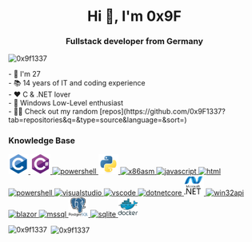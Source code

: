 <h1 align="center">Hi 👋, I'm 0x9F</h1>
<h3 align="center">Fullstack developer from Germany</h3>
<p align="left">
  <img src="https://komarev.com/ghpvc/?username=0x9f1337&label=Visitors&color=0e75b6&style=flat" alt="0x9f1337" />
</p> 
- 🤥 I'm 27<br>
- 📚 14 years of IT and coding experience<br>
- ❤️ C & .NET lover<br>
- 🤖 Windows Low-Level enthusiast<br>
- 👨‍💻 Check out my random [repos](https://github.com/0x9F1337?tab=repositories&q=&type=source&language=&sort=)

<h3 align="left">Knowledge Base</h3>
<p align="left">
  <a href="https://www.cprogramming.com/" target="_blank" rel="noreferrer">
    <img src="https://raw.githubusercontent.com/devicons/devicon/master/icons/c/c-original.svg" alt="c" width="40" height="40" />
  </a>
  <a href="https://www.w3schools.com/cs/" target="_blank" rel="noreferrer">
    <img src="https://raw.githubusercontent.com/devicons/devicon/master/icons/csharp/csharp-original.svg" alt="csharp" width="40" height="40" />
  </a>
  <a href="https://learn.microsoft.com/en-us/powershell/" target="_blank" rel="noreferrer">
    <img src="https://gist.githubusercontent.com/Xainey/d5bde7d01dcbac51ac951810e94313aa/raw/6c858c46726541b48ddaaebab29c41c07a196394/PowerShell.svg" alt="powershell" width="40" height="40" />
  </a>
  <a href="https://www.python.org" target="_blank" rel="noreferrer">
    <img src="https://raw.githubusercontent.com/devicons/devicon/master/icons/python/python-original.svg" alt="python" width="40" height="40" />
  </a>
  <a href="https://en.wikipedia.org/wiki/X86_assembly_language" target="_blank" rel="noreferrer">
    <img src="https://upload.wikimedia.org/wikipedia/commons/7/7d/Intel_logo_%282006-2020%29.svg" alt="x86asm" width="40" height="40" />
  </a>
  <a href="https://www.w3schools.com/js/" target="_blank" rel="noreferrer">
    <img src="https://cdn.worldvectorlogo.com/logos/javascript-1.svg" alt="javascript" width="40" height="40" />
  </a>
  <a href="https://www.w3schools.com/html/" target="_blank" rel="noreferrer">
    <img src="https://upload.wikimedia.org/wikipedia/commons/1/10/CSS3_and_HTML5_logos_and_wordmarks.svg" alt="html" width="40" height="40" />
  </a>
  <a href="https://jquery.com/" target="_blank" rel="noreferrer">
    <img src="https://www.svgrepo.com/show/452242/jquery.svg" alt="powershell" width="40" height="40" />
  </a>

   <a href="https://visualstudio.microsoft.com/" target="_blank" rel="noreferrer">
    <img src="https://upload.wikimedia.org/wikipedia/commons/5/59/Visual_Studio_Icon_2019.svg" alt="visualstudio" width="40" height="40" />
  </a>
   <a href="https://code.visualstudio.com/" target="_blank" rel="noreferrer">
    <img src="https://upload.wikimedia.org/wikipedia/commons/2/2d/Visual_Studio_Code_1.18_icon.svg" alt="vscode" width="40" height="40" />
  </a>

  <a href="https://learn.microsoft.com/en-us/dotnet/core/introduction" target="_blank" rel="noreferrer">
    <img src="https://upload.wikimedia.org/wikipedia/commons/e/ee/.NET_Core_Logo.svg" alt="dotnetcore" width="40" height="40" />
  </a>
   <a href="https://dotnet.microsoft.com/" target="_blank" rel="noreferrer">
    <img src="https://raw.githubusercontent.com/devicons/devicon/master/icons/dot-net/dot-net-original-wordmark.svg" alt="dotnet" width="40" height="40" />
  </a>
   <a href="https://en.wikipedia.org/wiki/Windows_API" target="_blank" rel="noreferrer">
    <img src="https://www.logo.wine/a/logo/Windows_7/Windows_7-Logo.wine.svg" alt="win32api" width="40" height="40" />
  </a>

  <a href="https://dotnet.microsoft.com/en-us/apps/aspnet/web-apps/blazor" target="_blank" rel="noreferrer">
    <img src="https://cdn.worldvectorlogo.com/logos/blazor.svg" alt="blazor" width="40" height="40" />
  </a>

  <a href="https://www.microsoft.com/en-us/sql-server" target="_blank" rel="noreferrer">
    <img src="https://www.svgrepo.com/show/303229/microsoft-sql-server-logo.svg" alt="mssql" width="40" height="40" />
  </a>
  <a href="https://www.postgresql.org" target="_blank" rel="noreferrer">
    <img src="https://raw.githubusercontent.com/devicons/devicon/master/icons/postgresql/postgresql-original-wordmark.svg" alt="postgresql" width="40" height="40" />
  </a>
  <a href="https://www.sqlite.org/" target="_blank" rel="noreferrer">
    <img src="https://www.vectorlogo.zone/logos/sqlite/sqlite-icon.svg" alt="sqlite" width="40" height="40" />
  </a>

  <a href="https://www.docker.com/" target="_blank" rel="noreferrer">
    <img src="https://raw.githubusercontent.com/devicons/devicon/master/icons/docker/docker-original-wordmark.svg" alt="docker" width="40" height="40" />
  </a>
</p>

<p>
  <img align="left" src="https://github-readme-stats.vercel.app/api/top-langs?username=0x9f1337&show_icons=true&locale=en&layout=compact" alt="0x9f1337" />
</p>
<p>&nbsp; <img align="center" src="https://github-readme-stats.vercel.app/api?username=0x9f1337&show_icons=true&hide_border=true&locale=en" alt="0x9f1337" />
</p>
